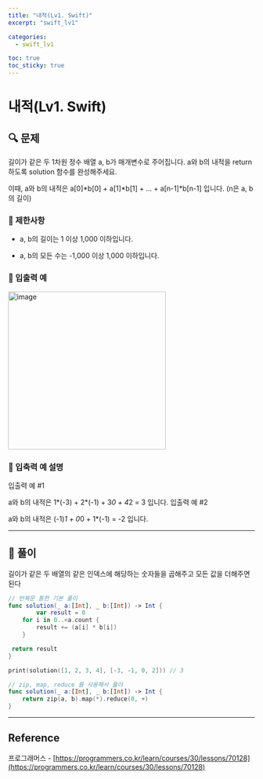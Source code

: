 ```yaml
---
title: "내적(Lv1. Swift)"
excerpt: "swift_lv1"

categories:
  - swift_lv1

toc: true
toc_sticky: true
---
```


# 내적(Lv1. Swift)

## 🔍 문제

길이가 같은 두 1차원 정수 배열 a, b가 매개변수로 주어집니다. a와 b의 내적을 return 하도록 solution 함수를 완성해주세요.

이때, a와 b의 내적은 a[0]*b[0] + a[1]*b[1] + ... + a[n-1]\*b[n-1] 입니다. (n은 a, b의 길이)

### 🔶 제한사항

- a, b의 길이는 1 이상 1,000 이하입니다.

- a, b의 모든 수는 -1,000 이상 1,000 이하입니다.

### 🔷 입출력 예

<img width="322" alt="image" src="https://user-images.githubusercontent.com/28912774/157568622-e3819a3b-9ea4-497e-bea3-d1463437199d.png">

### 🔷 입축력 예 설명

입출력 예 #1

a와 b의 내적은 1*(-3) + 2*(-1) + 3*0 + 4*2 = 3 입니다.
입출력 예 #2

a와 b의 내적은 (-1)*1 + 0*0 + 1\*(-1) = -2 입니다.

<!-- ### 🔷 참고사항 -->

---

## 📌 풀이

길이가 같은 두 배열의 같은 인덱스에 해당하는 숫자들을 곱해주고 모든 값을 더해주면 된다

```swift
// 반복문 통한 기본 풀이
func solution(_ a:[Int], _ b:[Int]) -> Int {
		var result = 0
	for i in 0..<a.count {
		result += (a[i] * b[i])
	}

 return result
}

print(solution([1, 2, 3, 4], [-3, -1, 0, 2])) // 3
```

```swift
// zip, map, reduce 를 사용해서 풀이
func solution(_ a:[Int], _ b:[Int]) -> Int {
	return zip(a, b).map(*).reduce(0, +)
}
```

---

<!-- 🔶 🔷 📌 🔑 👉 -->

## Reference

프로그래머스 - [https://programmers.co.kr/learn/courses/30/lessons/70128](https://programmers.co.kr/learn/courses/30/lessons/70128)
